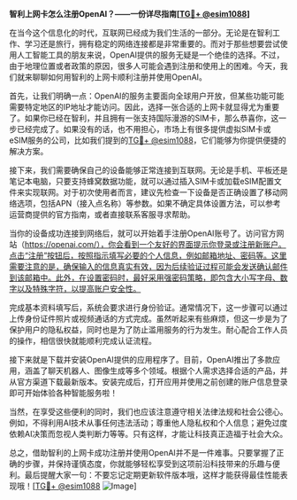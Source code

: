 **智利上网卡怎么注册OpenAI？——一份详尽指南[[TG💪+ @esim1088](https://t.me/s/esim1088)]**

在当今这个信息化的时代，互联网已经成为我们生活的一部分。无论是在智利工作、学习还是旅行，拥有稳定的网络连接都是非常重要的。而对于那些想要尝试使用人工智能工具的朋友来说，OpenAI提供的服务无疑是一个绝佳的选择。不过，由于地理位置或者政策的原因，很多人可能会遇到注册和使用上的困难。今天，我们就来聊聊如何用智利的上网卡顺利注册并使用OpenAI。

首先，让我们明确一点：OpenAI的服务主要面向全球用户开放，但某些功能可能需要特定地区的IP地址才能访问。因此，选择一张合适的上网卡就显得尤为重要了。如果你已经在智利，并且拥有一张支持国际漫游的SIM卡，那么恭喜你，这一步已经完成了。如果没有的话，也不用担心，市场上有很多提供虚拟SIM卡或eSIM服务的公司，比如我们提到的[TG💪+ @esim1088](https://t.me/s/esim1088)，它们能够为你提供便捷的解决方案。

接下来，我们需要确保自己的设备能够正常连接到互联网。无论是手机、平板还是笔记本电脑，只要支持蜂窝数据功能，就可以通过插入SIM卡或加载eSIM配置文件来实现联网。对于初次使用者而言，建议先检查一下设备是否正确设置了移动网络选项，包括APN（接入点名称）等参数。如果不确定具体设置方法，可以参考运营商提供的官方指南，或者直接联系客服寻求帮助。

当你的设备成功连接到网络后，就可以开始着手注册OpenAI账号了。访问官方网站（https://openai.com/），你会看到一个友好的界面提示你登录或注册新账户。点击“注册”按钮后，按照指示填写必要的个人信息，例如邮箱地址、密码等。这里需要注意的是，确保输入的信息真实有效，因为后续验证过程可能会发送确认邮件到该邮箱中。此外，在设置密码时，最好采用强密码策略，即包含大小写字母、数字以及特殊字符，以提高账户安全性。

完成基本资料填写后，系统会要求进行身份验证。通常情况下，这一步骤可以通过上传身份证件照片或视频通话的方式完成。虽然听起来有些麻烦，但这一步是为了保护用户的隐私权益，同时也是为了防止滥用服务的行为发生。耐心配合工作人员的操作，相信很快就能顺利完成认证流程。

接下来就是下载并安装OpenAI提供的应用程序了。目前，OpenAI推出了多款应用，涵盖了聊天机器人、图像生成等多个领域。根据个人需求选择合适的产品，并从官方渠道下载最新版本。安装完成后，打开应用并使用之前创建的账户信息登录即可开始体验各种智能服务啦！

当然，在享受这些便利的同时，我们也应该注意遵守相关法律法规和社会公德心。例如，不得利用AI技术从事任何违法活动；尊重他人隐私权和个人信息；避免过度依赖AI决策而忽视人类判断力等等。只有这样，才能让科技真正造福于社会大众。

总之，借助智利的上网卡成功注册并使用OpenAI并不是一件难事。只要掌握了正确的步骤，并保持谨慎态度，你就能够轻松享受到这项前沿科技带来的乐趣与便利。最后提醒大家一句：不要忘记定期更新软件版本哦，这样才能获得最佳性能表现哦！[[TG💪+ @esim1088](https://t.me/s/esim1088) ![Image](https://i.postimg.cc/4NQfJmqS/Snipaste-2025-05-13-00-14-12.png)]